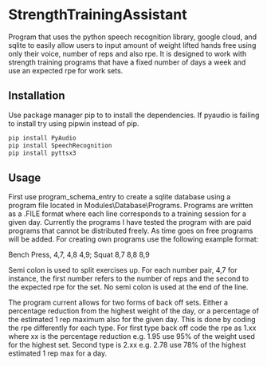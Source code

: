 # StrengthTrainingAssistant
Program that uses the python speech recognition library, google cloud, and sqlite to easily allow users to input amount of weight lifted hands free using only their voice, number of reps and also rpe. 
It is designed to work with strength training programs that have a fixed number of days a week and use an expected rpe for work sets.

## Installation
Use package manager pip to to install the dependencies. If pyaudio is failing to install try using pipwin instead of pip.
```bash
pip install PyAudio
pip install SpeechRecognition
pip install pyttsx3
```

## Usage
First use program_schema_entry to create a sqlite database using a program file located in Modules\Database\Programs. 
Programs are written as a .FILE format where each line corresponds to a training session for a given day. Currently the programs I have tested the program with are paid programs
that cannot be distributed freely. As time goes on free programs will be added. For creating own programs use the following example format:

Bench Press, 4,7, 4,8 4,9; Squat 8,7 8,8 8,9

Semi colon is used to split exercises up. For each number pair, 4,7 for instance, the first number refers to the number of reps and the second to the expected rpe for the set.
No semi colon is used at the end of the line.

The program current allows for two forms of back off sets. Either a percentage reduction from the highest weight of the day, or a percentage of the estimated 1 rep maximum also for the given day.
This is done by coding the rpe differently for each type. For first type back off code the rpe as 1.xx where xx is the percentage reduction e.g. 1.95 use 95% of the weight used for the highest set. 
Second type is 2.xx e.g. 2.78 use 78% of the highest estimated 1 rep max for a day.

